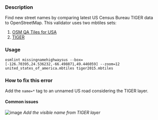 ### Description

Find new street names by comparing latest US Census Bureau TIGER data to OpenStreetMap. This validator uses two mbtiles sets:

1. [OSM QA Tiles for USA](https://s3.amazonaws.com/mapbox/osm-qa-tiles/latest.country/united_states_of_america.mbtiles.gz)
2. [TIGER](https://s3.amazonaws.com/mapbox/tile-reduce-watchbot/mbtiles/tiger2015.mbtiles)


### Usage

`osmlint missingnamehighwaysus --box=[-126.70395,24.536232,-66.498871,49.446059] --zoom=12 united_states_of_america.mbtiles tiger2015.mbtiles`

### How to fix this error

Add the `name=*` tag to an unnamed US road considering the TIGER layer.

#### Common issues

![image](https://cloud.githubusercontent.com/assets/10425629/25923869/359a9400-35a5-11e7-9b23-ec8d7395042a.png)
_Add the visible name from TIGER layer_